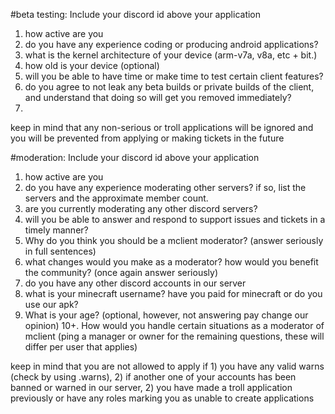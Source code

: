 
#beta testing:
Include your discord id above your application
1. how active are you 
2. do you have any experience coding or producing android applications?
3. what is the kernel architecture of your device (arm-v7a, v8a, etc + bit.)
4. how old is your device (optional)
5. will you be able to have time or make time to test certain client features?
6. do you agree to not leak any beta builds or private builds of the client, and understand that doing so will get you removed immediately?
7. 
keep in mind that any non-serious or troll applications will be ignored and you will be prevented from applying or making tickets in the future

#moderation:
Include your discord id above your application
1. how active are you
2. do you have any experience moderating other servers? if so, list the servers and the approximate member count.
3. are you currently moderating any other discord servers?
4. will you be able to answer and respond to support issues and tickets in a timely manner?
5. Why do you think you should be a mclient moderator? (answer seriously in full sentences)
6. what changes would you make as a moderator? how would you benefit the community? (once again answer seriously)
7. do you have any other discord accounts in our server
8. what is your minecraft username? have you paid for minecraft or do you use our apk?
9. What is your age? (optional, however, not answering pay change our opinion)
10+. How would you handle certain situations as a moderator of mclient (ping a manager or owner for the remaining questions, these will differ per user that applies)

keep in mind that you are not allowed to apply if 1) you have any valid warns (check by using .warns), 2) if another one of your accounts has been banned or warned in our server, 2) you have made a troll application previously or have any roles marking you as unable to create applications
